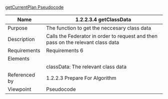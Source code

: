 [getCurrentPlan Pseudocode](/TeamTwoFiles/getClassData.txt)

| Name | 1.2.2.3.4 getClassData |
| ----------- | ----------- |
| Purpose | The function to get the neccesary class data |
| Description | Calls the Federator in order to request and then pass on the relevant class data |
| Requirements | Requirements 6 |
| Elements 
| | classData: The relevant class data|
| Referenced by | 1.2.2.3 Prepare For Algorithm |
| Viewpoint | Pseudocode |
